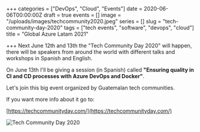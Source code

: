 +++
categories = ["DevOps", "Cloud", "Events"]
date = 2020-06-06T00:00:00Z
draft = true
events = []
image = "/uploads/images/techcommunity2020.jpeg"
series = []
slug = "tech-community-day-2020"
tags = ["tech events", "software", "devops", "cloud"]
title = "Global Azure Latam 2021"

+++
Next June 12th and 13th the "Tech Community Day 2020" will happen, there will be speakers from around the world with different talks and workshops in Spanish and English.

On June 13th I'll be giving a session (in Spanish) called **"Ensuring quality in CI and CD processes with Azure DevOps and Docker"**.

Let's join this big event organized by Guatemalan tech communities.

If you want more info about it go to:

[https://techcommunityday.com/](https://techcommunityday.com/)

![Tech Community Day 2020](/images/techcommunity2020.jpeg)